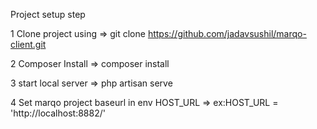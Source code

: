Project setup step

1 Clone project using 
=> git clone https://github.com/jadavsushil/marqo-client.git

2 Composer Install
=> composer install

3 start local server 
=> php artisan serve

4 Set marqo project baseurl in env HOST_URL
=> ex:HOST_URL = 'http://localhost:8882/'